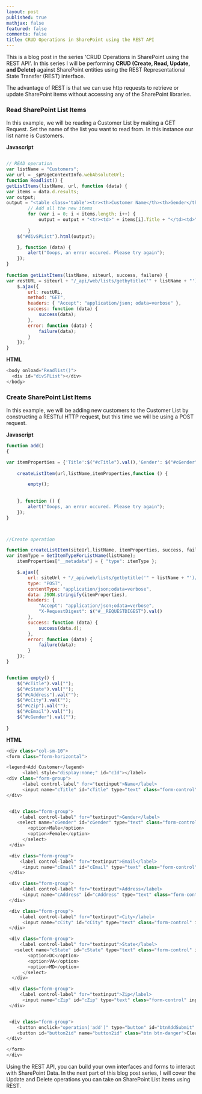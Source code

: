 ```yaml
---
layout: post
published: true
mathjax: false
featured: false
comments: false
title: CRUD Operations in SharePoint using the REST API
---
```

This is a blog post in the series 'CRUD Operations in SharePoint using the REST API'. In this series I will be performing **CRUD (Create, Read, Update, and Delete)** against SharePoint entities using the REST Representational State Transfer (REST) interface.

The advantage of REST is that we can use http requests to retrieve or update SharePoint items without accessing any of the SharePoint libraries.

### Read SharePoint List Items

In this example, we will be reading a Customer List by making a GET Request.
Set the name of the list you want to read from. In this instance our list name is Customers.

**Javascript**
```javascript

// READ operation
var listName = "Customers";
var url = _spPageContextInfo.webAbsoluteUrl;
function Readlist() { 
getListItems(listName, url, function (data) {
var items = data.d.results;
var output;
output = "<table class='table'><tr><th>Customer Name</th><th>Gender</th><th>Email</th><th>Address</th><th>City</th><th>State</th><th>Zip</th></tr>";
        // Add all the new items
        for (var i = 0; i < items.length; i++) {
            output = output + "<tr><td>" + items[i].Title + "</td><td>" + items[i].Gender +"</td><td>" + items[i].Email +"</td><td>" + items[i].Address +"</td><td>" + items[i].City +"</td><td>" + items[i].State +"</td><td>" + items[i].Zip +"</td></tr>";
       
        }
    $("#divSPList").html(output);

    }, function (data) {
        alert("Ooops, an error occured. Please try again");
    });
}
 
function getListItems(listName, siteurl, success, failure) {
var restURL = siteurl + "/_api/web/lists/getbytitle('" + listName + "')/items";
    $.ajax({
        url: restURL,
        method: "GET",
        headers: { "Accept": "application/json; odata=verbose" },
        success: function (data) {
            success(data);
        },
        error: function (data) {
            failure(data);
        }
    });
}
```

**HTML**
```javascript
<body onload="Readlist()">
  <div id="divSPList"></div>
</body>
  ```

### Create SharePoint List Items

In this example, we will be adding new customers to the Customer List by constructing a RESTful HTTP request, but this time we will be using a POST request.

**Javascript**
```javascript
function add()
{

var itemProperties = {'Title':$("#cTitle").val(),'Gender': $("#cGender").val(),'Email': $("#cEmail").val(),'Address': $("#cAddress").val(),'City': $("#cCity").val(),'State': $("#cState").val(),'Zip': $("#cZip").val()};
    
	createListItem(url,listName,itemProperties,function () {

		empty();
		
				
    }, function () {
        alert("Ooops, an error occured. Please try again");
    });
}



//Create operation

function createListItem(siteUrl,listName, itemProperties, success, failure) {
var itemType = GetItemTypeForListName(listName);
    itemProperties["__metadata"] = { "type": itemType };

    $.ajax({
        url: siteUrl + "/_api/web/lists/getbytitle('" + listName + "')/items",
        type: "POST",
        contentType: "application/json;odata=verbose",
        data: JSON.stringify(itemProperties),
        headers: {
            "Accept": "application/json;odata=verbose",
            "X-RequestDigest": $("#__REQUESTDIGEST").val()
        },
        success: function (data) {
            success(data.d);
        },
        error: function (data) {
            failure(data);
        }
    });
}


function empty() {
    $("#cTitle").val("");
	$("#cState").val("");
	$("#cAddress").val("");
    $("#cCity").val("");
	$("#cZip").val("");
	$("#cEmail").val("");
    $("#cGender").val("");
   
}
```

**HTML**
```javascript
<div class="col-sm-10">
<form class="form-horizontal">

<legend>Add Customer</legend>
      <label style="display:none;" id="cId"></label>
<div class="form-group">
      <label control-label" for="textinput">Name</label>
      <input name="cTitle" id="cTitle" type="text" class="form-control" input-sm" placeholder="Enter Name">
</div>


 <div class="form-group">
     <label control-label" for="textinput">Gender</label>
    <select name="cGender" id="cGender" type="text" class="form-control" input-sm" placeholder="Enter Gender">
        <option>Male</option>
        <option>Female</option>
      </select>
 </div>

 <div class="form-group">
     <label control-label" for="textinput">Email</label>  
      <input name="cEmail" id="cEmail" type="text" class="form-control" input-sm" placeholder="Enter Email">
 </div>

 <div class="form-group">
     <label control-label" for="textinput">Address</label>  
      <input name="cAddress" id="cAddress" type="text" class="form-control" input-sm" placeholder="Enter Address">
 </div>

 <div class="form-group">
     <label control-label" for="textinput">City</label>  
      <input name="cCity" id="cCity" type="text" class="form-control" input-sm" placeholder="Enter City">
 </div>

 <div class="form-group">
     <label control-label" for="textinput">State</label>
   <select name="cState" id="cState" type="text" class="form-control" input-sm" placeholder="Enter State">
        <option>DC</option>
        <option>VA</option>
        <option>MD</option>
      </select>
  </div>

 <div class="form-group">
     <label control-label" for="textinput">Zip</label>  
      <input name="cZip" id="cZip" type="text" class="form-control" input-sm" placeholder="Enter Zip">
 </div>


 <div class="form-group">
    <button onclick="operation('add')" type="button" id="btnAddSubmit" class="btn btn-success" value="Add">Save </button>
    <button id="button2id" name="button2id" class="btn btn-danger">Clear</button>
</div>

</form>
</div>
```

Using the REST API, you can build your own interfaces and forms to interact with SharePoint Data.  In the next part of this blog post series, I will cover the Update and Delete operations you can take on SharePoint List Items using REST.